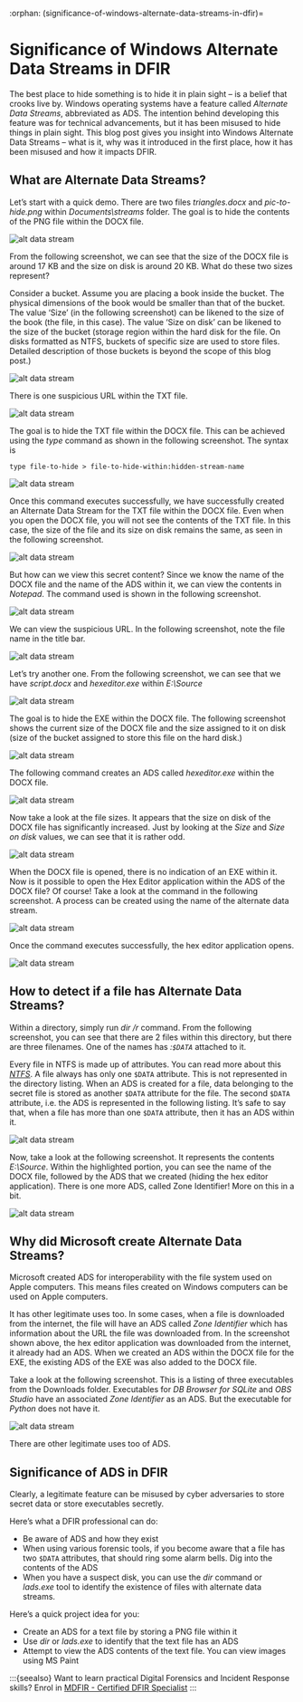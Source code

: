 :orphan:
(significance-of-windows-alternate-data-streams-in-dfir)=

# Significance of Windows Alternate Data Streams in DFIR

The best place to hide something is to hide it in plain sight – is a belief that crooks live by. Windows operating systems have a feature called _Alternate Data Streams_, abbreviated as ADS. The intention behind developing this feature was for technical advancements, but it has been misused to hide things in plain sight. This blog post gives you insight into Windows Alternate Data Streams – what is it, why was it introduced in the first place, how it has been misused and how it impacts DFIR.

## What are Alternate Data Streams?

Let’s start with a quick demo. There are two files _triangles.docx_ and _pic-to-hide.png_ within _Documents\streams_ folder. The goal is to hide the contents of the PNG file within the DOCX file.

![alt data stream](images/alternate-data-stream1.png)

From the following screenshot, we can see that the size of the DOCX file is around 17 KB and the size on disk is around 20 KB. What do these two sizes represent?

Consider a bucket. Assume you are placing a book inside the bucket. The physical dimensions of the book would be smaller than that of the bucket. The value ‘Size’ (in the following screenshot) can be likened to the size of the book (the file, in this case). The value ‘Size on disk’ can be likened to the size of the bucket (storage region within the hard disk for the file. On disks formatted as NTFS, buckets of specific size are used to store files. Detailed description of those buckets is beyond the scope of this blog post.)

![alt data stream](images/alternate-data-stream2.png)

There is one suspicious URL within the TXT file.

![alt data stream](images/alternate-data-stream3.png)

The goal is to hide the TXT file within the DOCX file. This can be achieved using the _type_ command as shown in the following screenshot. The syntax is

`type file-to-hide > file-to-hide-within:hidden-stream-name`

![alt data stream](images/alternate-data-stream4.png)

Once this command executes successfully, we have successfully created an Alternate Data Stream for the TXT file within the DOCX file. Even when you open the DOCX file, you will not see the contents of the TXT file. In this case, the size of the file and its size on disk remains the same, as seen in the following screenshot.

![alt data stream](images/alternate-data-stream5.png)

But how can we view this secret content? Since we know the name of the DOCX file and the name of the ADS within it, we can view the contents in _Notepad_. The command used is shown in the following screenshot.

![alt data stream](images/alternate-data-stream6.png)

We can view the suspicious URL. In the following screenshot, note the file name in the title bar.

![alt data stream](images/alternate-data-stream7.png)

Let’s try another one. From the following screenshot, we can see that we have _script.docx_ and _hexeditor.exe_ within _E:\Source_

![alt data stream](images/alternate-data-stream8.png)

The goal is to hide the EXE within the DOCX file. The following screenshot shows the current size of the DOCX file and the size assigned to it on disk (size of the bucket assigned to store this file on the hard disk.)

![alt data stream](images/alternate-data-stream9.png)

The following command creates an ADS called _hexeditor.exe_ within the DOCX file.

![alt data stream](images/alternate-data-stream10.png)

Now take a look at the file sizes. It appears that the size on disk of the DOCX file has significantly increased. Just by looking at the _Size_ and _Size on disk_ values, we can see that it is rather odd.

![alt data stream](images/alternate-data-stream11.png)

When the DOCX file is opened, there is no indication of an EXE within it. Now is it possible to open the Hex Editor application within the ADS of the DOCX file? Of course! Take a look at the command in the following screenshot. A process can be created using the name of the alternate data stream.

![alt data stream](images/alternate-data-stream12.png)

Once the command executes successfully, the hex editor application opens.

![alt data stream](images/alternate-data-stream13.png)

## How to detect if a file has Alternate Data Streams?

Within a directory, simply run _dir /r_ command. From the following screenshot, you can see that there are 2 files within this directory, but there are three filenames. One of the names has _:`$DATA`_ attached to it.

Every file in NTFS is made up of attributes. You can read more about this _[NTFS](windows-ntfs-file-attributes-for-digital-forensics)_. A file always has only one ``$DATA`` attribute. This is not represented in the directory listing. When an ADS is created for a file, data belonging to the secret file is stored as another `$DATA` attribute for the file. The second `$DATA` attribute, i.e. the ADS is represented in the following listing. It’s safe to say that, when a file has more than one `$DATA` attribute, then it has an ADS within it.

![alt data stream](images/alternate-data-stream14.png)

Now, take a look at the following screenshot. It represents the contents _E:\Source_. Within the highlighted portion, you can see the name of the DOCX file, followed by the ADS that we created (hiding the hex editor application). There is one more ADS, called Zone Identifier! More on this in a bit.

![alt data stream](images/alternate-data-stream15.png)

## Why did Microsoft create Alternate Data Streams?

Microsoft created ADS for interoperability with the file system used on Apple computers. This means files created on Windows computers can be used on Apple computers.

It has other legitimate uses too. In some cases, when a file is downloaded from the internet, the file will have an ADS called _Zone Identifier_ which has information about the URL the file was downloaded from. In the screenshot shown above, the hex editor application was downloaded from the internet, it already had an ADS. When we created an ADS within the DOCX file for the EXE, the existing ADS of the EXE was also added to the DOCX file.

Take a look at the following screenshot. This is a listing of three executables from the Downloads folder. Executables for _DB Browser for SQLite_ and _OBS Studio_ have an associated _Zone Identifier_ as an ADS. But the executable for _Python_ does not have it.

![alt data stream](images/alternate-data-stream16.png)

There are other legitimate uses too of ADS.

## Significance of ADS in DFIR

Clearly, a legitimate feature can be misused by cyber adversaries to store secret data or store executables secretly.

Here’s what a DFIR professional can do:

- Be aware of ADS and how they exist
- When using various forensic tools, if you become aware that a file has two `$DATA` attributes, that should ring some alarm bells. Dig into the contents of the ADS
- When you have a suspect disk, you can use the _dir_ command or _lads.exe_ tool to identify the existence of files with alternate data streams.

Here’s a quick project idea for you:

- Create an ADS for a text file by storing a PNG file within it
- Use _dir_ or _lads.exe_ to identify that the text file has an ADS
- Attempt to view the ADS contents of the text file. You can view images using MS Paint

:::{seealso}
Want to learn practical Digital Forensics and Incident Response skills? Enrol in [MDFIR - Certified DFIR Specialist](https://www.mosse-institute.com/certifications/mdfir-certified-dfir-specialist.html)
:::
